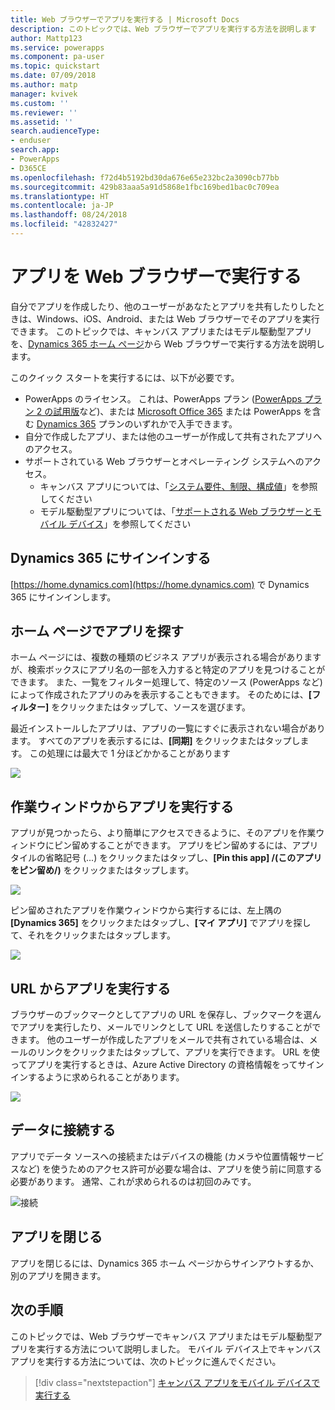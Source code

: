 ```yaml
---
title: Web ブラウザーでアプリを実行する | Microsoft Docs
description: このトピックでは、Web ブラウザーでアプリを実行する方法を説明します
author: Mattp123
ms.service: powerapps
ms.component: pa-user
ms.topic: quickstart
ms.date: 07/09/2018
ms.author: matp
manager: kvivek
ms.custom: ''
ms.reviewer: ''
ms.assetid: ''
search.audienceType:
- enduser
search.app:
- PowerApps
- D365CE
ms.openlocfilehash: f72d4b5192bd30da676e65e232bc2a3090cb77bb
ms.sourcegitcommit: 429b83aaa5a91d5868e1fbc169bed1bac0c709ea
ms.translationtype: HT
ms.contentlocale: ja-JP
ms.lasthandoff: 08/24/2018
ms.locfileid: "42832427"
---
```

# <a name="run-an-app-in-a-web-browser"></a>アプリを Web ブラウザーで実行する
自分でアプリを作成したり、他のユーザーがあなたとアプリを共有したりしたときは、Windows、iOS、Android、または Web ブラウザーでそのアプリを実行できます。 このトピックでは、キャンバス アプリまたはモデル駆動型アプリを、[Dynamics 365 ホーム ページ](https://home.dynamics.com)から Web ブラウザーで実行する方法を説明します。

このクイック スタートを実行するには、以下が必要です。
- PowerApps のライセンス。 これは、PowerApps プラン ([PowerApps プラン 2 の試用版](https://docs.microsoft.com/powerapps/maker/signup-for-powerapps)など)、または [Microsoft Office 365](https://signup.microsoft.com/Signup?OfferId=467eab54-127b-42d3-b046-3844b860bebf&dl=O365_BUSINESS_PREMIUM&ali=1) または PowerApps を含む [Dynamics 365](https://dynamics.microsoft.com/pricing/) プランのいずれかで入手できます。 
- 自分で作成したアプリ、または他のユーザーが作成して共有されたアプリへのアクセス。
- サポートされている Web ブラウザーとオペレーティング システムへのアクセス。
   - キャンバス アプリについては、「[システム要件、制限、構成値](../maker/canvas-apps/limits-and-config.md)」を参照してください
   - モデル駆動型アプリについては、「[サポートされる Web ブラウザーとモバイル デバイス](https://docs.microsoft.com/dynamics365/customer-engagement/admin/supported-web-browsers-and-mobile-devices)」を参照してください


## <a name="sign-in-to-dynamics-365"></a>Dynamics 365 にサインインする
[https://home.dynamics.com](https://home.dynamics.com) で Dynamics 365 にサインインします。

## <a name="find-an-app-on-the-home-page"></a>ホーム ページでアプリを探す
ホーム ページには、複数の種類のビジネス アプリが表示される場合がありますが、検索ボックスにアプリ名の一部を入力すると特定のアプリを見つけることができます。 また、一覧をフィルター処理して、特定のソース (PowerApps など) によって作成されたアプリのみを表示することもできます。 そのためには、**[フィルター]** をクリックまたはタップして、ソースを選びます。

最近インストールしたアプリは、アプリの一覧にすぐに表示されない場合があります。 すべてのアプリを表示するには、**[同期]** をクリックまたはタップします。 この処理には最大で 1 分ほどかかることがあります

![](./media/run-app-browser/dynamics-365-home.png)

## <a name="run-an-app-from-the-task-pane"></a>作業ウィンドウからアプリを実行する
アプリが見つかったら、より簡単にアクセスできるように、そのアプリを作業ウィンドウにピン留めすることができます。 アプリをピン留めするには、アプリ タイルの省略記号 (...) をクリックまたはタップし、**[Pin this app] /(このアプリをピン留め/)** をクリックまたはタップします。

![](./media/run-app-browser/homepage-pin.png)

ピン留めされたアプリを作業ウィンドウから実行するには、左上隅の **[Dynamics 365]** をクリックまたはタップし、**[マイ アプリ]** でアプリを探して、それをクリックまたはタップします。

![](./media/run-app-browser/taskpane.png)

## <a name="run-an-app-from-a-url"></a>URL からアプリを実行する
ブラウザーのブックマークとしてアプリの URL を保存し、ブックマークを選んでアプリを実行したり、メールでリンクとして URL を送信したりすることができます。 他のユーザーが作成したアプリをメールで共有されている場合は、メールのリンクをクリックまたはタップして、アプリを実行できます。 URL を使ってアプリを実行するときは、Azure Active Directory の資格情報をってサインインするように求められることがあります。

![](./media/run-app-browser/web-login.png)

## <a name="connect-to-data"></a>データに接続する
アプリでデータ ソースへの接続またはデバイスの機能 (カメラや位置情報サービスなど) を使うためのアクセス許可が必要な場合は、アプリを使う前に同意する必要があります。 通常、これが求められるのは初回のみです。

![接続](./media/run-app-browser/app-connection.png)

## <a name="close-an-app"></a>アプリを閉じる
アプリを閉じるには、Dynamics 365 ホーム ページからサインアウトするか、別のアプリを開きます。

## <a name="next-steps"></a>次の手順
このトピックでは、Web ブラウザーでキャンバス アプリまたはモデル駆動型アプリを実行する方法について説明しました。 モバイル デバイス上でキャンバス アプリを実行する方法については、次のトピックに進んでください。

> [!div class="nextstepaction"]
> [キャンバス アプリをモバイル デバイスで実行する](run-app-client.md)
